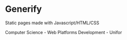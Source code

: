 # Generify

Static pages made with Javascript/HTML/CSS

Computer Science - Web Platforms Development - Unifor
